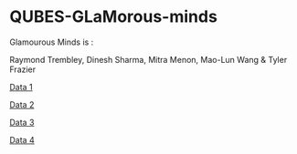 # QUBES-GLaMorous-minds

Glamourous Minds is :

Raymond Trembley, Dinesh Sharma, Mitra Menon, Mao-Lun Wang & Tyler Frazier

<a href = "https://tyzao.github.io/QUBES-GLaMorous-minds/1">Data 1</a>  

<a href = "https://tyzao.github.io/QUBES-GLaMorous-minds/2">Data 2</a>  

<a href = "https://tyzao.github.io/QUBES-GLaMorous-minds/3">Data 3</a>  

<a href = "https://tyzao.github.io/QUBES-GLaMorous-minds/4">Data 4</a>  

 

